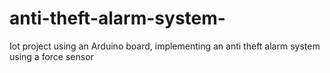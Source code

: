 # anti-theft-alarm-system-
Iot project using an Arduino board, implementing an anti theft alarm system using a force sensor 
